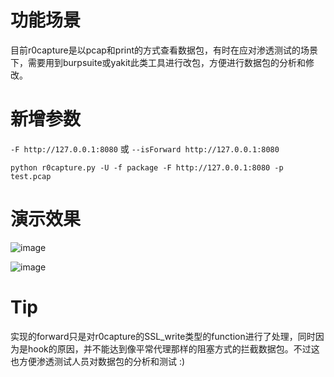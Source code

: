 # 功能场景

目前r0capture是以pcap和print的方式查看数据包，有时在应对渗透测试的场景下，需要用到burpsuite或yakit此类工具进行改包，方便进行数据包的分析和修改。

# 新增参数

`-F http://127.0.0.1:8080` 或 `--isForward http://127.0.0.1:8080`

`python r0capture.py -U -f package -F http://127.0.0.1:8080 -p test.pcap`

# 演示效果

![image](https://user-images.githubusercontent.com/30547741/215651947-a84a2152-96bb-4c28-837c-f8117bc08445.png)

![image](https://user-images.githubusercontent.com/30547741/215652029-9ae633da-1152-4721-93c6-9d5f7a919937.png)

# Tip

实现的forward只是对r0capture的SSL_write类型的function进行了处理，同时因为是hook的原因，并不能达到像平常代理那样的阻塞方式的拦截数据包。不过这也方便渗透测试人员对数据包的分析和测试 :)
